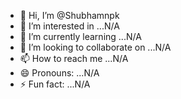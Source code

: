 - 👋 Hi, I’m @Shubhamnpk
- 👀 I’m interested in ...N/A
- 🌱 I’m currently learning ...N/A
- 💞️ I’m looking to collaborate on ...N/A
- 📫 How to reach me ...N/A
- 😄 Pronouns: ...N/A
- ⚡ Fun fact: ...N/A

<!---
Shubhamnpk/Shubhamnpk is a ✨ special ✨ repository because its `README.md` (this file) appears on your GitHub profile.
You can click the Preview link to take a look at your changes.
--->
